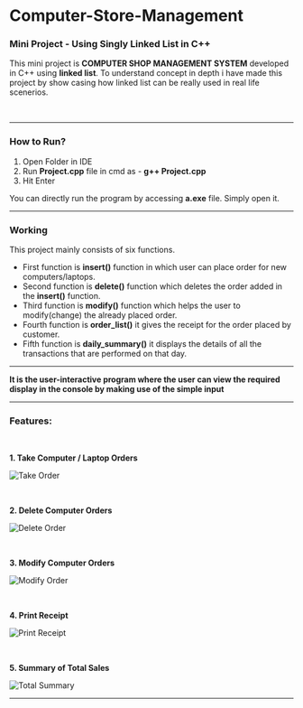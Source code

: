# Computer-Store-Management

### Mini Project - Using Singly Linked List in C++

This mini project is **COMPUTER SHOP MANAGEMENT SYSTEM** developed in C++ using **linked list**. To understand concept in depth i have made this project by show casing how linked list can be really used in real life scenerios.

<p>&nbsp;</p>

<hr/>

### How to Run?

1. Open Folder in IDE
2. Run **Project.cpp** file in cmd as - **g++ Project.cpp**
3. Hit Enter

You can directly run the program by accessing **a.exe** file. Simply open it.

<hr/>

### Working
This project mainly consists of six functions. <br/>


- First function is **insert()** function in which user can place order for new computers/laptops. <br/>
- Second function is **delete()** function which deletes the order added in the **insert()** function. <br/>
- Third function is **modify()** function which helps the user to modify(change) the already placed order. <br/>
- Fourth function is **order_list()** it gives the receipt for the order placed by customer. <br/>
- Fifth function is **daily_summary()** it displays the details of all the transactions that are performed on that day. 

<hr/>

**It is the user-interactive program where the user can view the required display in the console by making use of the simple input**

<hr/>

### Features:

<p>&nbsp;</p>

  **1. Take Computer / Laptop Orders**

  ![Take Order](https://user-images.githubusercontent.com/65342304/128621630-a8fed14e-3c21-43bb-bfc0-53d4f24b9fae.gif)

<p>&nbsp;</p>

  **2. Delete Computer Orders**
  
  ![Delete Order](https://user-images.githubusercontent.com/65342304/128636992-26709421-f414-4883-97b6-af9a5add5ca2.gif)

<p>&nbsp;</p>

  **3. Modify Computer Orders**
  
  ![Modify Order](https://user-images.githubusercontent.com/65342304/128636871-bf44a72f-000c-4f95-a704-6626209eed15.gif)

<p>&nbsp;</p>

  **4. Print Receipt**

  ![Print Receipt](https://user-images.githubusercontent.com/65342304/128636811-c6d763c1-775a-4437-bd67-1378fffb5fb4.gif)
  
<p>&nbsp;</p>

  **5. Summary of Total Sales**
  
  ![Total Summary](https://user-images.githubusercontent.com/65342304/128636703-330973d9-679a-475e-87b3-fd19ae4fb7ca.png)

<hr/>
